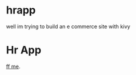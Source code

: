 # hrapp
well im trying to build an e commerce site with kivy

Hr App
=======

[ff me](http://facebook.com/mcroni.com).
